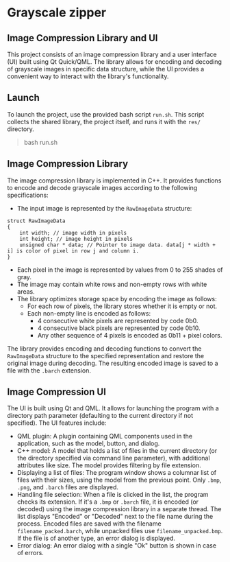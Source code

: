 # Grayscale zipper
## Image Compression Library and UI

This project consists of an image compression library and a user interface (UI) built using Qt Quick/QML. The library allows for encoding and decoding of grayscale images in specific data structure, while the UI provides a convenient way to interact with the library's functionality.

## Launch

To launch the project, use the provided bash script `run.sh`. This script collects the shared library, the project itself, and runs it with the `res/` directory.

> bash run.sh

## Image Compression Library

The image compression library is implemented in C++. It provides functions to encode and decode grayscale images according to the following specifications:

- The input image is represented by the `RawImageData` structure:
```
struct RawImageData
{
    int width; // image width in pixels
    int height; // image height in pixels
    unsigned char * data; // Pointer to image data. data[j * width + i] is color of pixel in row j and column i.
}
```
- Each pixel in the image is represented by values from 0 to 255 shades of gray.
- The image may contain white rows and non-empty rows with white areas.
- The library optimizes storage space by encoding the image as follows:
  - For each row of pixels, the library stores whether it is empty or not.
  - Each non-empty line is encoded as follows:
    - 4 consecutive white pixels are represented by code 0b0.
    - 4 consecutive black pixels are represented by code 0b10.
    - Any other sequence of 4 pixels is encoded as 0b11 + pixel colors.

The library provides encoding and decoding functions to convert the `RawImageData` structure to the specified representation and restore the original image during decoding. The resulting encoded image is saved to a file with the `.barch` extension.

## Image Compression UI

The UI is built using Qt and QML. It allows for launching the program with a directory path parameter (defaulting to the current directory if not specified). The UI features include:

- QML plugin: A plugin containing QML components used in the application, such as the model, button, and dialog.
- C++ model: A model that holds a list of files in the current directory (or the directory specified via command line parameter), with additional attributes like size. The model provides filtering by file extension.
- Displaying a list of files: The program window shows a columnar list of files with their sizes, using the model from the previous point. Only `.bmp`, `.png`, and `.barch` files are displayed.
- Handling file selection: When a file is clicked in the list, the program checks its extension. If it's a `.bmp` or `.barch` file, it is encoded (or decoded) using the image compression library in a separate thread. The list displays "Encoded" or "Decoded" next to the file name during the process. Encoded files are saved with the filename `filename_packed.barch`, while unpacked files use `filename_unpacked.bmp`. If the file is of another type, an error dialog is displayed.
- Error dialog: An error dialog with a single "Ok" button is shown in case of errors.
